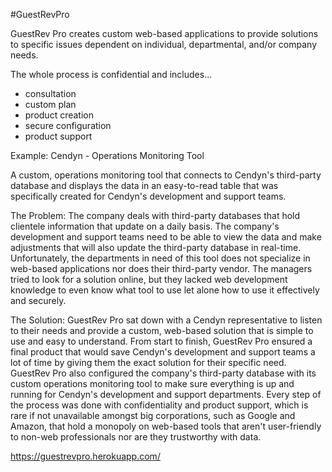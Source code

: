 #GuestRevPro

GuestRev Pro creates custom web-based applications to provide solutions to specific issues dependent on individual, departmental, and/or company needs.

The whole process is confidential and includes...
   - consultation
   - custom plan
   - product creation
   - secure configuration
   - product support

Example: Cendyn - Operations Monitoring Tool

A custom, operations monitoring tool that connects to Cendyn's third-party database and displays the data in an easy-to-read table that was specifically created for Cendyn's development and support teams.

The Problem: The company deals with third-party databases that hold clientele information that update on a daily basis. The company's development and support teams need to be able to view the data and make adjustments that will also update the third-party database in real-time. Unfortunately, the departments in need of this tool does not specialize in web-based applications nor does their third-party vendor. The managers tried to look for a solution online, but they lacked web development knowledge to even know what tool to use let alone how to use it effectively and securely.

The Solution: GuestRev Pro sat down with a Cendyn representative to listen to their needs and provide a custom, web-based solution that is simple to use and easy to understand. From start to finish, GuestRev Pro ensured a final product that would save Cendyn's development and support teams a lot of time by giving them the exact solution for their specific need. GuestRev Pro also configured the company's third-party database with its custom operations monitoring tool to make sure everything is up and running for Cendyn's development and support departments. Every step of the process was done with confidentiality and product support, which is rare if not unavailable amongst big corporations, such as Google and Amazon, that hold a monopoly on web-based tools that aren't user-friendly to non-web professionals nor are they trustworthy with data.

https://guestrevpro.herokuapp.com/